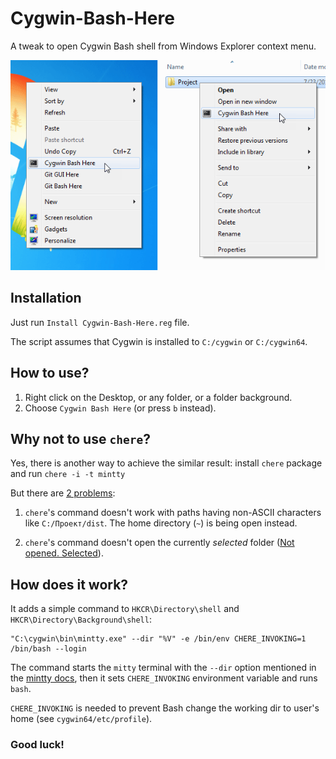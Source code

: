 # Cygwin-Bash-Here
A tweak to open Cygwin Bash shell from Windows Explorer context menu.

![Open Cygwin Bash shell from Windows Explorer context menu](screenshot.png)


## Installation

Just run `Install Cygwin-Bash-Here.reg` file.

The script assumes that Cygwin is installed to `C:/cygwin` or `C:/cygwin64`.


## How to use?

1. Right click on the Desktop, or any folder, or a folder background.
2. Choose `Cygwin Bash Here` (or press `b` instead).


## Why not to use `chere`?

Yes, there is another way to achieve the similar result: install `chere` package and run `chere -i -t mintty`

But there are [2 problems](https://github.com/mirror/chere/issues/2):

1. `chere`'s command doesn't work with paths having non-ASCII characters like `C:/Проект/dist`.
The home directory (`~`) is being open instead.

2. `chere`'s command doesn't open the currently *selected* folder ([Not opened. Selected](https://user-images.githubusercontent.com/3730074/28498658-134535f2-6fb3-11e7-95d2-dd68180dc507.png)).


## How does it work?

It adds a simple command to `HKCR\Directory\shell` and `HKCR\Directory\Background\shell`:

```
"C:\cygwin\bin\mintty.exe" --dir "%V" -e /bin/env CHERE_INVOKING=1 /bin/bash --login
```

The command starts the `mitty` terminal with the `--dir` option mentioned in the [mintty docs](https://github.com/mintty/mintty/wiki/Tips#starting-in-a-particular-directory), then it sets `CHERE_INVOKING` environment variable and runs `bash`.

`CHERE_INVOKING` is needed to prevent Bash change the working dir to user's home (see `cygwin64/etc/profile`).

### Good luck!

